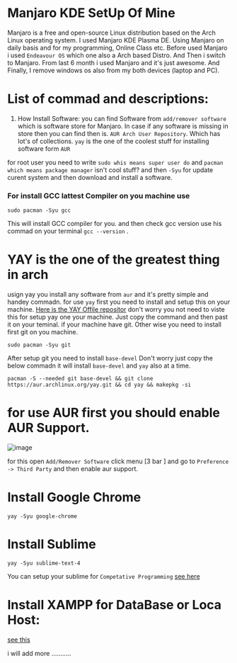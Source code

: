 # Manjaro KDE SetUp Of Mine
Manjaro is a free and open-source Linux distribution based on the Arch Linux operating system. I used Manjaro KDE Plasma DE. Using Manjaro on daily basis and for my programming, Online Class etc. Before used Manjaro i used `Endeavour OS` which one also a Arch based Distro. And Then i switch to Manjaro. From last 6 month i used Manjaro and it's just awesome. And Finally, I remove windows os also from my both devices (laptop and PC).


# List of commad and descriptions: 

1. How Install Software:
  you can find Software from `add/remover software` which is software store for Manjaro. In case if any software is missing in store then you can find then is. `AUR Arch User Repository`. Which has lot's of collections. 
  `yay` is the one of the coolest stuff for installing software form `AUR`
  
  for root user you need to write `sudo whis means super user do` and `pacman which means package manager` isn't cool stuff? and then `-Syu` for update curent system and then download and install a software.
  
  ### For install GCC lattest Compiler on you machine use
    sudo pacman -Syu gcc
This will install GCC compiler for you. and then check  gcc version use his commad on your terminal `gcc --version` .

# YAY is the one of the greatest thing in arch 
usign yay you install any software from `aur` and it's pretty simple and handey commadn. for use `yay` first you need to install and setup this on your machine.
[Here is the YAY Offile repositor](https://github.com/Jguer/yay) 
don't worry you not need to viste this for setup yay one your machine. Just copy the command and then past it on your teminal. if your machine have git. Other wise you need to install first git on you machine.
      
    sudo pacman -Syu git
After setup git you need to install `base-devel` Don't worry just copy the below commadn it will install `base-devel` and `yay` also at a time.

    pacman -S --needed git base-devel && git clone https://aur.archlinux.org/yay.git && cd yay && makepkg -si
    
# for use AUR first you should enable AUR Support.
![image](https://user-images.githubusercontent.com/42891236/151033788-c8a3bdd3-a902-4dab-be4a-ef85bbc7d79e.png)

for this open `Add/Remover Software` click menu [3 bar ] and go to `Preference -> Third Party`  and then enable aur support.
   
# Install Google Chrome
    yay -Syu google-chrome

# Install Sublime 
    yay -Syu sublime-text-4

You can setup your sublime for `Competative Programming` [see here](https://github.com/anikakash/Configurations-Of-Mine-Machine/blob/main/sublime-set-up.md)

# Install XAMPP for DataBase or Loca Host: 
[see this](https://youtu.be/R5CUn5wGQGg)

i will add more ...........
